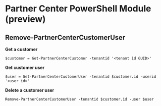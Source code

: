 # Partner Center PowerShell Module (preview) #

## Remove-PartnerCenterCustomerUser ##

**Get a customer**

    $customer = Get-PartnerCenterCustomer -tenantid '<tenant id GUID>'

**Get customer user**

    $user = Get-PartnerCenterCustomerUser -tenantid $customer.id -userid '<user id>'

**Delete a customer user**

    Remove-PartnerCenterCustomerUser -tenantid $customer.id -user $user

